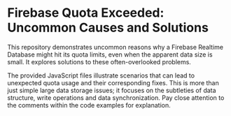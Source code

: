 # Firebase Quota Exceeded: Uncommon Causes and Solutions

This repository demonstrates uncommon reasons why a Firebase Realtime Database might hit its quota limits, even when the apparent data size is small. It explores solutions to these often-overlooked problems. 

The provided JavaScript files illustrate scenarios that can lead to unexpected quota usage and their corresponding fixes.  This is more than just simple large data storage issues; it focuses on the subtleties of data structure, write operations and data synchronization.  Pay close attention to the comments within the code examples for explanation. 